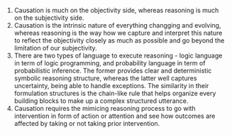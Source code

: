 1. Causation is much on the objectivity side, whereas reasoning is much on the subjectivity side.
2. Causation is the intrinsic nature of everything changging and evolving, 
whereas reasoning is the way how we capture and interpret this nature to
reflect the objectivity closely as much as possible and go beyond the limitation of our subjectivity. 
3. There are two types of language to execute reasoning - logic language in term of logic programming,
and probability language in term of probabilistic inference.
The former provides clear and deterministic symbolic reasoning structure,
whereas the latter well captures uncertainty, being able to handle exceptions.
The similarity in their formulation structures is the chain-like rule that helps 
organize every building blocks to make up a complex structured utterance.
4. Causation requires the mimicing reasoning process to go with intervention in form of action or attention
and see how outcomes are affected by taking or not taking prior intervention.
